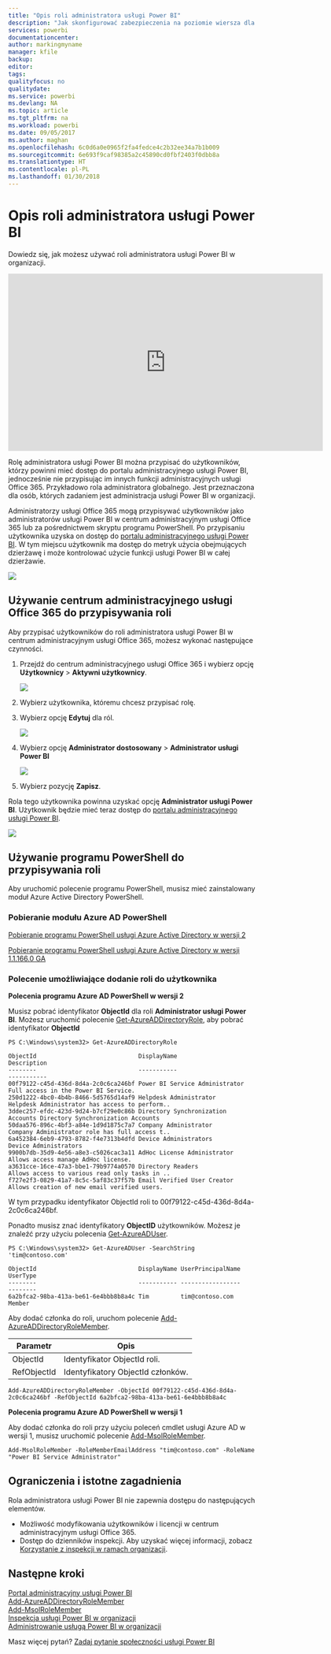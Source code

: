 ```yaml
---
title: "Opis roli administratora usługi Power BI"
description: "Jak skonfigurować zabezpieczenia na poziomie wiersza dla zaimportowanych zestawów danych oraz zapytanie bezpośrednie w usłudze Power BI."
services: powerbi
documentationcenter: 
author: markingmyname
manager: kfile
backup: 
editor: 
tags: 
qualityfocus: no
qualitydate: 
ms.service: powerbi
ms.devlang: NA
ms.topic: article
ms.tgt_pltfrm: na
ms.workload: powerbi
ms.date: 09/05/2017
ms.author: maghan
ms.openlocfilehash: 6c0d6a0e0965f2fa4fedce4c2b32ee34a7b1b009
ms.sourcegitcommit: 6e693f9caf98385a2c45890cd0fbf2403f0dbb8a
ms.translationtype: HT
ms.contentlocale: pl-PL
ms.lasthandoff: 01/30/2018
---
```

# <a name="understanding-the-power-bi-admin-role"></a>Opis roli administratora usługi Power BI
Dowiedz się, jak możesz używać roli administratora usługi Power BI w organizacji.

<iframe width="640" height="360" src="https://www.youtube.com/embed/PQRbdJgEm3k?showinfo=0" frameborder="0" allowfullscreen></iframe>

Rolę administratora usługi Power BI można przypisać do użytkowników, którzy powinni mieć dostęp do portalu administracyjnego usługi Power BI, jednocześnie nie przypisując im innych funkcji administracyjnych usługi Office 365. Przykładowo rola administratora globalnego. Jest przeznaczona dla osób, których zadaniem jest administracja usługi Power BI w organizacji.

Administratorzy usługi Office 365 mogą przypisywać użytkowników jako administratorów usługi Power BI w centrum administracyjnym usługi Office 365 lub za pośrednictwem skryptu programu PowerShell. Po przypisaniu użytkownika uzyska on dostęp do [portalu administracyjnego usługi Power BI](service-admin-portal.md). W tym miejscu użytkownik ma dostęp do metryk użycia obejmujących dzierżawę i może kontrolować użycie funkcji usługi Power BI w całej dzierżawie.

![](media/service-admin-role/powerbi-admin-portal.png)

## <a name="using-the-office-365-admin-center-to-assign-a-role"></a>Używanie centrum administracyjnego usługi Office 365 do przypisywania roli
Aby przypisać użytkowników do roli administratora usługi Power BI w centrum administracyjnym usługi Office 365, możesz wykonać następujące czynności.

1. Przejdź do centrum administracyjnego usługi Office 365 i wybierz opcję **Użytkownicy** > **Aktywni użytkownicy**.
   
    ![](media/service-admin-role/powerbi-admin-users.png)
2. Wybierz użytkownika, któremu chcesz przypisać rolę.
3. Wybierz opcję **Edytuj** dla ról.
   
    ![](media/service-admin-role/powerbi-admin-edit-roles.png)
4. Wybierz opcję **Administrator dostosowany** > **Administrator usługi Power BI**
   
    ![](media/service-admin-role/powerbi-admin-role.png)
5. Wybierz pozycję **Zapisz**.

Rola tego użytkownika powinna uzyskać opcję **Administrator usługi Power BI**. Użytkownik będzie mieć teraz dostęp do [portalu administracyjnego usługi Power BI](service-admin-portal.md).

![](media/service-admin-role/powerbi-admin-role-set.png)

## <a name="using-powershell-to-assign-a-role"></a>Używanie programu PowerShell do przypisywania roli
Aby uruchomić polecenie programu PowerShell, musisz mieć zainstalowany moduł Azure Active Directory PowerShell.

### <a name="download-azure-ad-powershell-module"></a>Pobieranie modułu Azure AD PowerShell
[Pobieranie programu PowerShell usługi Azure Active Directory w wersji 2](https://github.com/Azure/azure-docs-powershell-azuread/blob/master/Azure%20AD%20Cmdlets/AzureAD/index.md)

[Pobieranie programu PowerShell usługi Azure Active Directory w wersji 1.1.166.0 GA](http://connect.microsoft.com/site1164/Downloads/DownloadDetails.aspx?DownloadID=59185)

### <a name="command-to-add-role-to-member"></a>Polecenie umożliwiające dodanie roli do użytkownika
**Polecenia programu Azure AD PowerShell w wersji 2**

Musisz pobrać identyfikator **ObjectId** dla roli **Administrator usługi Power BI**. Możesz uruchomić polecenie [Get-AzureADDirectoryRole](https://docs.microsoft.com/powershell/azuread/v2/get-azureaddirectoryrole), aby pobrać identyfikator **ObjectId**

```
PS C:\Windows\system32> Get-AzureADDirectoryRole

ObjectId                             DisplayName                        Description
--------                             -----------                        -----------
00f79122-c45d-436d-8d4a-2c0c6ca246bf Power BI Service Administrator     Full access in the Power BI Service.
250d1222-4bc0-4b4b-8466-5d5765d14af9 Helpdesk Administrator             Helpdesk Administrator has access to perform..
3ddec257-efdc-423d-9d24-b7cf29e0c86b Directory Synchronization Accounts Directory Synchronization Accounts
50daa576-896c-4bf3-a84e-1d9d1875c7a7 Company Administrator              Company Administrator role has full access t..
6a452384-6eb9-4793-8782-f4e7313b4dfd Device Administrators              Device Administrators
9900b7db-35d9-4e56-a8e3-c5026cac3a11 AdHoc License Administrator        Allows access manage AdHoc license.
a3631cce-16ce-47a3-bbe1-79b9774a0570 Directory Readers                  Allows access to various read only tasks in ..
f727e2f3-0829-41a7-8c5c-5af83c37f57b Email Verified User Creator        Allows creation of new email verified users.
```

W tym przypadku identyfikator ObjectId roli to 00f79122-c45d-436d-8d4a-2c0c6ca246bf.

Ponadto musisz znać identyfikatory **ObjectID** użytkowników. Możesz je znaleźć przy użyciu polecenia [Get-AzureADUser](https://docs.microsoft.com/powershell/azuread/v2/get-azureaduser).

```
PS C:\Windows\system32> Get-AzureADUser -SearchString 'tim@contoso.com'

ObjectId                             DisplayName UserPrincipalName      UserType
--------                             ----------- -----------------      --------
6a2bfca2-98ba-413a-be61-6e4bbb8b8a4c Tim         tim@contoso.com        Member
```

Aby dodać członka do roli, uruchom polecenie [Add-AzureADDirectoryRoleMember](https://docs.microsoft.com/powershell/azuread/v2/add-azureaddirectoryrolemember).

| Parametr | Opis |
| --- | --- |
| ObjectId |Identyfikator ObjectId roli. |
| RefObjectId |Identyfikatory ObjectId członków. |

```
Add-AzureADDirectoryRoleMember -ObjectId 00f79122-c45d-436d-8d4a-2c0c6ca246bf -RefObjectId 6a2bfca2-98ba-413a-be61-6e4bbb8b8a4c
```

**Polecenia programu Azure AD PowerShell w wersji 1**

Aby dodać członka do roli przy użyciu poleceń cmdlet usługi Azure AD w wersji 1, musisz uruchomić polecenie [Add-MsolRoleMember](https://docs.microsoft.com/powershell/msonline/v1/add-msolrolemember).

```
Add-MsolRoleMember -RoleMemberEmailAddress "tim@contoso.com" -RoleName "Power BI Service Administrator"
```

## <a name="limitations-and-considerations"></a>Ograniczenia i istotne zagadnienia
Rola administratora usługi Power BI nie zapewnia dostępu do następujących elementów.

* Możliwość modyfikowania użytkowników i licencji w centrum administracyjnym usługi Office 365.
* Dostęp do dzienników inspekcji. Aby uzyskać więcej informacji, zobacz [Korzystanie z inspekcji w ramach organizacji](service-admin-auditing.md).

## <a name="next-steps"></a>Następne kroki
[Portal administracyjny usługi Power BI](service-admin-portal.md)  
[Add-AzureADDirectoryRoleMember](https://docs.microsoft.com/powershell/azuread/v2/add-azureaddirectoryrolemember)  
[Add-MsolRoleMember](https://docs.microsoft.com/powershell/msonline/v1/add-msolrolemember)  
[Inspekcja usługi Power BI w organizacji](service-admin-auditing.md)  
[Administrowanie usługą Power BI w organizacji](service-admin-administering-power-bi-in-your-organization.md)  

Masz więcej pytań? [Zadaj pytanie społeczności usługi Power BI](http://community.powerbi.com/)

